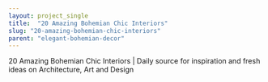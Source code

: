 ```yaml
---
layout: project_single
title:  "20 Amazing Bohemian Chic Interiors"
slug: "20-amazing-bohemian-chic-interiors"
parent: "elegant-bohemian-decor"
---
```

20 Amazing Bohemian Chic Interiors | Daily source for inspiration and fresh ideas on Architecture, Art and Design